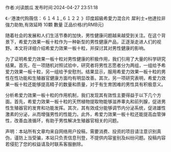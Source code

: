 <p>作者:刈读朗瓜 发布时间:2024-04-27 23:51:18</p>
<p>《✅港澳代购薇信：６１４１_６１２２ 》印度超級希愛力混合片 犀利士+他達拉非 強力助勃,有效延時 10顆 數量 正品价格(约RMB元) </p>
									<p></p><p>随着社会的发展和人们生活节奏的加快，男性健康问题越来越受到关注。在这个背景下，希爱力效果一板十粒作为一种新型的男性健康产品，正逐渐走进人们的视野。本文将详细介绍希爱力效果一板十粒，并探讨其对男性健康的影响。</p><p></p><p>为了证明希爱力效果一板十粒对男性健康的积极作用，我们引用了大量的科学研究结果。首先，在一项随机对照试验中，研究者将男性志愿者分为两组，一组给予希爱力效果一板十粒，另一组给予安慰剂。结果显示，服用希爱力效果一板十粒的男性在性功能和生殖器官健康方面均有明显改善。其次，另一项研究表明，希爱力效果一板十粒还能够提高精子的数量和质量，对于有生育困难的男性具有积极意义。</p><p></p><p>分析希爱力效果一板十粒的作用机制，我们发现其有效性主要得益于以下几个方面。首先，希爱力效果一板十粒的天然植物提取物能够滋养睾丸和前列腺，促进男性生殖器官的发育和功能发挥。其次，其有效成分能够调节内分泌系统，促进雄性激素的分泌，从而增强男性的性能力。此外，希爱力效果一板十粒还能提高血管弹性，改善血液循环，有助于男性解决生殖器官相关的问题。</p>				声明：本站所有文章均来自网络用户投稿，需要消费、投资的项目请注意识别真伪，谨防上当受骗，本站只负责信息刊登，不提供内容鉴别及纠纷问题。投稿内容若侵犯了您的权益请及时联系客服删除。				

